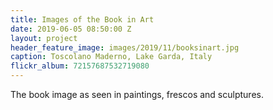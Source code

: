```yaml
---
title: Images of the Book in Art
date: 2019-06-05 08:50:00 Z
layout: project
header_feature_image: images/2019/11/booksinart.jpg
caption: Toscolano Maderno, Lake Garda, Italy
flickr_album: 72157687532719080
---
```


The book image as seen in paintings, frescos and sculptures.
